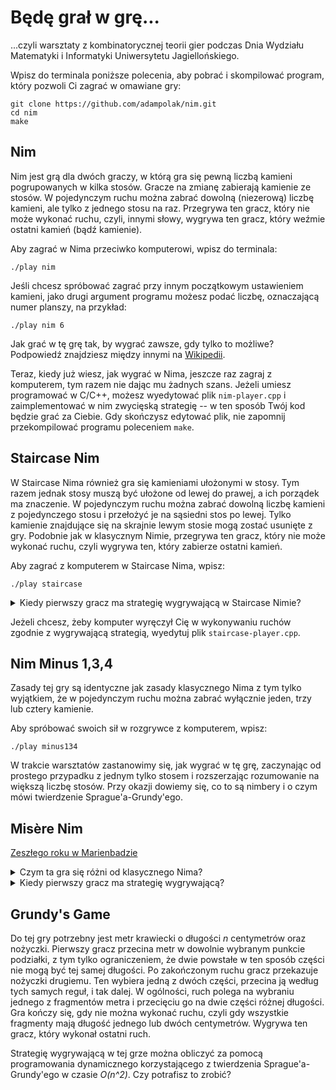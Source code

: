 # Będę grał w grę...

...czyli warsztaty z kombinatorycznej teorii gier podczas Dnia Wydziału
Matematyki i Informatyki Uniwersytetu Jagiellońskiego.

Wpisz do terminala poniższe polecenia, aby pobrać i skompilować program, który
pozwoli Ci zagrać w omawiane gry:

```
git clone https://github.com/adampolak/nim.git
cd nim
make
```

## Nim

Nim jest grą dla dwóch graczy, w którą gra się pewną liczbą kamieni
pogrupowanych w kilka stosów. Gracze na zmianę zabierają kamienie ze stosów. W
pojedynczym ruchu można zabrać dowolną (niezerową) liczbę kamieni, ale tylko z
jednego stosu na raz. Przegrywa ten gracz, który nie może wykonać ruchu, czyli, 
innymi słowy, wygrywa ten gracz, który weźmie ostatni kamień (bądź kamienie).

Aby zagrać w Nima przeciwko komputerowi, wpisz do terminala:

`./play nim`

Jeśli chcesz spróbować zagrać przy innym początkowym ustawieniem kamieni, jako
drugi argument programu możesz podać liczbę, oznaczającą numer planszy, na
przykład:

`./play nim 6`

Jak grać w tę grę tak, by wygrać zawsze, gdy tylko to możliwe? Podpowiedź
znajdziesz między innymi na
[Wikipedii](https://en.wikipedia.org/wiki/Nim#Mathematical_theory).

Teraz, kiedy już wiesz, jak wygrać w Nima, jeszcze raz zagraj z komputerem, tym
razem nie dając mu żadnych szans. Jeżeli umiesz programować w C/C++, możesz
wyedytować plik `nim-player.cpp` i zaimplementować w nim zwycięską strategię --
w ten sposób Twój kod będzie grać za Ciebie. Gdy skończysz edytować plik, nie
zapomnij przekompilować programu poleceniem `make`.

## Staircase Nim

W Staircase Nima również gra się kamieniami ułożonymi w stosy. Tym razem jednak
stosy muszą być ułożone od lewej do prawej, a ich porządek ma znaczenie. W
pojedynczym ruchu można zabrać dowolną liczbę kamieni z pojedynczego stosu i
przełożyć je na sąsiedni stos po lewej. Tylko kamienie znajdujące się na
skrajnie lewym stosie mogą zostać usunięte z gry. Podobnie jak w klasycznym
Nimie, przegrywa ten gracz, który nie może wykonać ruchu, czyli wygrywa ten,
który zabierze ostatni kamień.

Aby zagrać z komputerem w Staircase Nima, wpisz:

`./play staircase`

<details>
  <summary>Kiedy pierwszy gracz ma strategię wygrywającą w Staircase Nimie?</summary>
  Gdy `xor` rozmiarów nieparzystych stosów (numerujemy od lewej od 1) jest
  niezerowy.
</details>

Jeżeli chcesz, żeby komputer wyręczył Cię w wykonywaniu ruchów zgodnie z
wygrywającą strategią, wyedytuj plik `staircase-player.cpp`.

## Nim Minus 1,3,4

Zasady tej gry są identyczne jak zasady klasycznego Nima z tym tylko wyjątkiem,
że w pojedynczym ruchu można zabrać wyłącznie jeden, trzy lub cztery kamienie.

Aby spróbować swoich sił w rozgrywce z komputerem, wpisz:

`./play minus134`

W trakcie warsztatów zastanowimy się, jak wygrać w tę grę, zaczynając od
prostego przypadku z jednym tylko stosem i rozszerzając rozumowanie na większą
liczbę stosów. Przy okazji dowiemy się, co to są nimbery i o czym mówi
twierdzenie Sprague'a-Grundy'ego.

## Misère Nim

[Zeszłego roku w Marienbadzie](https://www.youtube.com/watch?v=bB3TTinXw4w)

<details>
  <summary>Czym ta gra się różni od klasycznego Nima?</summary>
  W klasycznym Nimie gracz, który wykona ostatni ruch wygrywa, a w Misère Nim
  gracz, który wykona ostatni ruch przegrywa.
</details>

<details>
  <summary>Kiedy pierwszy gracz ma strategię wygrywającą?</summary>
  Jeżeli w grze zostały same jedynki, pierwszy gracz wygrywa, jeśli jest ich
  parzyście wiele. W przeciwnym wypadku wygrywa ten gracz, który wygrałby
  w klasycznej wersji Nima.
</details>

## Grundy's Game

Do tej gry potrzebny jest metr krawiecki o długości *n* centymetrów oraz
nożyczki. Pierwszy gracz przecina metr w dowolnie wybranym punkcie podziałki,
z tym tylko ograniczeniem, że dwie powstałe w ten sposób części nie mogą być tej
samej długości. Po zakończonym ruchu gracz przekazuje nożyczki drugiemu. Ten
wybiera jedną z dwóch części, przecina ją według tych samych reguł, i tak dalej.
W ogólności, ruch polega na wybraniu jednego z fragmentów metra i przecięciu
go na dwie części różnej długości. Gra kończy się, gdy nie można wykonać ruchu,
czyli gdy wszystkie fragmenty mają długość jednego lub dwóch centymetrów.
Wygrywa ten gracz, który wykonał ostatni ruch.

Strategię wygrywającą w tej grze można obliczyć za pomocą programowania
dynamicznego korzystającego z twierdzenia Sprague'a-Grundy'ego w czasie
*O(n^2)*. Czy potrafisz to zrobić?
